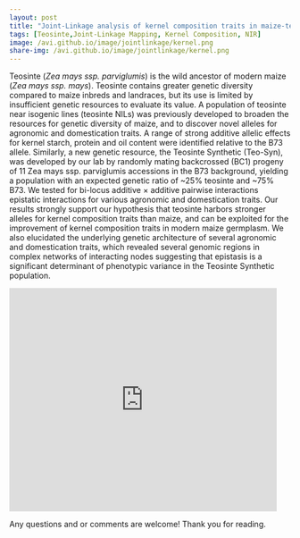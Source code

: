```yaml
---
layout: post
title: "Joint-Linkage analysis of kernel composition traits in maize-teosinte NIL population"
tags: [Teosinte,Joint-Linkage Mapping, Kernel Composition, NIR]
image: /avi.github.io/image/jointlinkage/kernel.png
share-img: /avi.github.io/image/jointlinkage/kernel.png
---
```


Teosinte (*Zea mays ssp. parviglumis*) is the wild ancestor of modern maize (*Zea mays ssp. mays*). Teosinte contains greater genetic diversity compared to maize inbreds and landraces, but its use is limited by insufficient genetic resources to evaluate its value. A population of teosinte near isogenic lines (teosinte NILs) was previously developed to broaden the resources for genetic diversity of maize, and to discover novel alleles for agronomic and domestication traits. A range of strong additive allelic effects for kernel starch, protein and oil content were identified relative to the B73 allele. Similarly, a new genetic resource, the Teosinte Synthetic (Teo-Syn), was developed by our lab by randomly mating backcrossed (BC1) progeny of 11 Zea mays ssp. parviglumis accessions in the B73 background, yielding a population with an expected genetic ratio of ~25% teosinte and ~75% B73. We tested for bi-locus additive × additive pairwise interactions epistatic interactions for various agronomic and domestication traits.  Our results strongly support our hypothesis that teosinte harbors stronger alleles for kernel composition traits than maize, and can be exploited for the improvement of kernel composition traits in modern maize germplasm. We also elucidated the underlying genetic architecture of several agronomic and domestication traits, which revealed several genomic regions in complex networks of interacting nodes suggesting that epistasis is a significant determinant of phenotypic variance in the Teosinte Synthetic population.

<iframe src="https://www.slideshare.net/AviKarn/slideshelf" width="600" height="400" style="max-width:95%"  frameborder="0" marginwidth="0" marginheight="0" scrolling="no" style="border:none;" allowfullscreen webkitallowfullscreen mozallowfullscreen></iframe>   

Any questions and or comments are welcome! Thank you for reading.

<!-- Global site tag (gtag.js) - Google Analytics -->
<script async src="https://www.googletagmanager.com/gtag/js?id=UA-123359651-1"></script>
<script>
  window.dataLayer = window.dataLayer || [];
  function gtag(){dataLayer.push(arguments);}
  gtag('js', new Date());
  gtag('config', 'UA-123359651-1');
</script>

<script async src="//pagead2.googlesyndication.com/pagead/js/adsbygoogle.js"></script>
<script>
  (adsbygoogle = window.adsbygoogle || []).push({
    google_ad_client: "ca-pub-5126027065024936",
    enable_page_level_ads: true
  });
</script>
